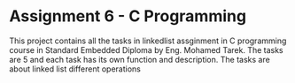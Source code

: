 # Assignment 6 - C Programming
This project contains all the tasks in linkedlist assginment in C programming course in Standard Embedded Diploma by Eng. Mohamed Tarek. The tasks are 5 and each task has its own function and description. The tasks are about linked list different operations